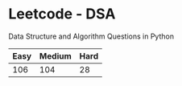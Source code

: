 # Leetcode - DSA

Data Structure and Algorithm Questions in Python

| Easy   |  Medium  | Hard |
|--------|----------|------|
|   106  |    104   |  28  |
